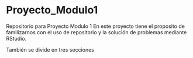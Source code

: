 # Proyecto_Modulo1
Repositorio para Proyecto Modulo 1
En este proyecto tiene el proposito de familizarnos con el uso de repositorio y la solución de problemas mediante RStudio.


También se divide en tres secciones

